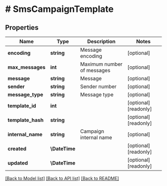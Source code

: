 # # SmsCampaignTemplate

## Properties

Name | Type | Description | Notes
------------ | ------------- | ------------- | -------------
**encoding** | **string** | Message encoding | [optional]
**max_messages** | **int** | Maximum number of messages | [optional]
**message** | **string** | Message | [optional]
**sender** | **string** | Sender number | [optional]
**message_type** | **string** | Message type | [optional]
**template_id** | **int** |  | [optional] [readonly]
**template_hash** | **string** |  | [optional] [readonly]
**internal_name** | **string** | Campaign internal name | [optional]
**created** | **\DateTime** |  | [optional] [readonly]
**updated** | **\DateTime** |  | [optional] [readonly]

[[Back to Model list]](../../README.md#models) [[Back to API list]](../../README.md#endpoints) [[Back to README]](../../README.md)
